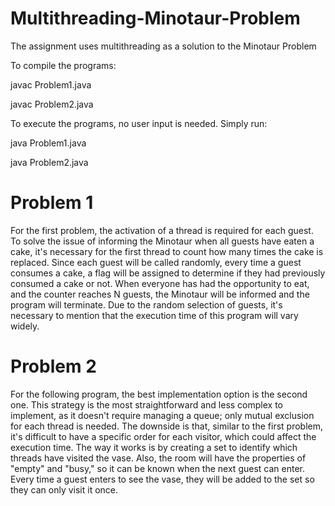 # Multithreading-Minotaur-Problem

The assignment uses multithreading as a solution to the Minotaur Problem

To compile the programs:

javac Problem1.java

javac Problem2.java

To execute the programs, no user input is needed. Simply run:

java Problem1.java

java Problem2.java

# Problem 1

For the first problem, the activation of a thread is required for each guest. To solve the issue of informing the Minotaur when all guests have eaten a cake, it's necessary for the first thread to count how many times the cake is replaced. Since each guest will be called randomly, every time a guest consumes a cake, a flag will be assigned to determine if they had previously consumed a cake or not. When everyone has had the opportunity to eat, and the counter reaches N guests, the Minotaur will be informed and the program will terminate. Due to the random selection of guests, it's necessary to mention that the execution time of this program will vary widely.

# Problem 2

For the following program, the best implementation option is the second one. This strategy is the most straightforward and less complex to implement, as it doesn't require managing a queue; only mutual exclusion for each thread is needed. The downside is that, similar to the first problem, it's difficult to have a specific order for each visitor, which could affect the execution time. 
The way it works is by creating a set to identify which threads have visited the vase. Also, the room will have the properties of "empty" and "busy," so it can be known when the next guest can enter. 
Every time a guest enters to see the vase, they will be added to the set so they can only visit it once.
